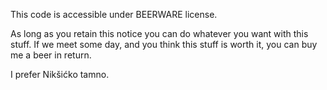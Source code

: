 This code is accessible under BEERWARE license.

As long as you retain this notice you
can do whatever you want with this stuff. If we meet some day, and you think
this stuff is worth it, you can buy me a beer in return.

I prefer Nikšićko tamno.
